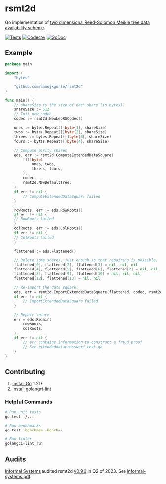 # rsmt2d

Go implementation of [two dimensional Reed-Solomon Merkle tree data availability scheme](https://arxiv.org/abs/1809.09044).

[![Tests](https://github.com/manojkgorle/rsmt2d/actions/workflows/ci.yml/badge.svg)](https://github.com/manojkgorle/rsmt2d/actions/workflows/ci.yml)
[![Codecov](https://img.shields.io/codecov/c/github/celestiaorg/rsmt2d)](https://app.codecov.io/gh/celestiaorg/rsmt2d)
[![GoDoc](https://godoc.org/github.com/manojkgorle/rsmt2d?status.svg)](https://godoc.org/github.com/manojkgorle/rsmt2d)

## Example

```go
package main

import (
    "bytes"

    "github.com/manojkgorle/rsmt2d"
)

func main() {
    // shareSize is the size of each share (in bytes).
    shareSize := 512
    // Init new codec
    codec := rsmt2d.NewLeoRSCodec()

    ones := bytes.Repeat([]byte{1}, shareSize)
    twos := bytes.Repeat([]byte{2}, shareSize)
    threes := bytes.Repeat([]byte{3}, shareSize)
    fours := bytes.Repeat([]byte{4}, shareSize)

    // Compute parity shares
    eds, err := rsmt2d.ComputeExtendedDataSquare(
        [][]byte{
            ones, twos,
            threes, fours,
        },
        codec,
        rsmt2d.NewDefaultTree,
    )
    if err != nil {
        // ComputeExtendedDataSquare failed
    }

    rowRoots, err := eds.RowRoots()
    if err != nil {
	// RowRoots failed
    }
    colRoots, err := eds.ColRoots()
    if err != nil {
	// ColRoots failed
    }

    flattened := eds.Flattened()

    // Delete some shares, just enough so that repairing is possible.
    flattened[0], flattened[2], flattened[3] = nil, nil, nil
    flattened[4], flattened[5], flattened[6], flattened[7] = nil, nil, nil, nil
    flattened[8], flattened[9], flattened[10] = nil, nil, nil
    flattened[12], flattened[13] = nil, nil

    // Re-import the data square.
    eds, err = rsmt2d.ImportExtendedDataSquare(flattened, codec, rsmt2d.NewDefaultTree)
    if err != nil {
        // ImportExtendedDataSquare failed
    }

    // Repair square.
    err = eds.Repair(
        rowRoots,
        colRoots,
    )
    if err != nil {
        // err contains information to construct a fraud proof
        // See extendeddatacrossword_test.go
    }
}
```

## Contributing

1. [Install Go](https://go.dev/doc/install) 1.21+
1. [Install golangci-lint](https://golangci-lint.run/usage/install/)

### Helpful Commands

```sh
# Run unit tests
go test ./...

# Run benchmarks
go test -benchmem -bench=.

# Run linter
golangci-lint run
```

## Audits

[Informal Systems](https://informal.systems/) audited rsmt2d [v0.9.0](https://github.com/manojkgorle/rsmt2d/releases/tag/v0.9.0) in Q2 of 2023. See [informal-systems.pdf](./audit/informal-systems.pdf).
